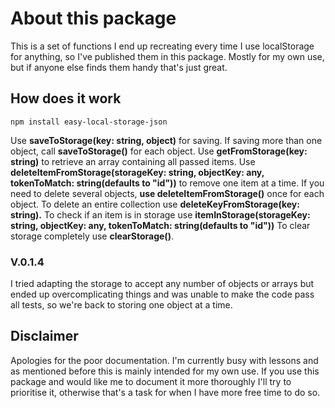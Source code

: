 # About this package

This is a set of functions I end up recreating every time I use localStorage for anything, so I've published them in this package. Mostly for my own use, but if anyone else finds them handy that's just great.

## How does it work

``` npm install easy-local-storage-json ```

Use **saveToStorage(key: string, object)** for saving. If saving more than one object, call **saveToStorage()** for each object. Use **getFromStorage(key: string)** to retrieve an array containing all passed items. Use **deleteItemFromStorage(storageKey: string, objectKey: any, tokenToMatch: string(defaults to "id"))** to remove one item at a time. If you need to delete several objects, **use deleteItemFromStorage()** once for each object. To delete an entire collection use **deleteKeyFromStorage(key: string).**
To check if an item is in storage use **itemInStorage(storageKey: string, objectKey: any, tokenToMatch: string(defaults to "id"))**
To clear storage completely use **clearStorage()**.

### V.0.1.4

I tried adapting the storage to accept any number of objects or arrays but ended up overcomplicating things and was unable to make the code pass all tests, so we're back to storing one object at a time.

## Disclaimer



Apologies for the poor documentation. I'm currently busy with lessons and as mentioned before this is mainly intended for my own use. If you use this package and would like me to document it more thoroughly I'll try to prioritise it, otherwise that's a task for when I have more free time to do so.

